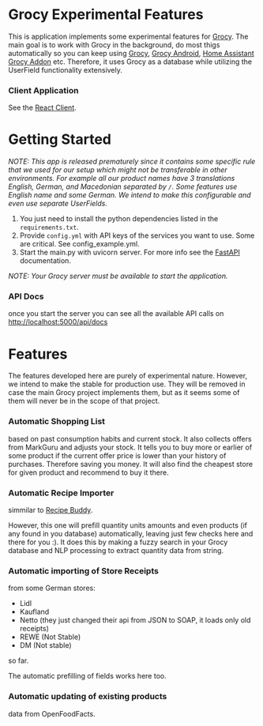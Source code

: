 # Grocy Experimental Features

This is application implements some experimental features for [Grocy](https://github.com/grocy/grocy).
The main goal is to work with Grocy in the background, do most thigs automatically so you can keep using 
[Grocy](https://github.com/grocy/grocy), [Grocy Android](https://github.com/patzly/grocy-android), 
[Home Assistant Grocy Addon](https://github.com/hassio-addons/addon-grocy) etc. Therefore, it uses Grocy
as a database while utilizing the UserField functionality extensively.

### Client Application
See the [React Client](https://github.com/klupp/grocy-experimental-features-client?tab=readme-ov-file).

# Getting Started
_NOTE: This app is released prematurely since it contains some specific rule that we used for our setup 
which might not be transferable in other environments. For example all our product names have 3 translations 
English, German, and Macedonian separated by ` / `. Some features use English name and some German. 
We intend to make this configurable and even use separate UserFields._

1. You just need to install the python dependencies listed in the `requirements.txt`.
2. Provide `config.yml` with API keys of the services you want to use. Some are critical. See config_example.yml.
3. Start the main.py with uvicorn server. For more info see the [FastAPI](https://fastapi.tiangolo.com/tutorial/first-steps/) documentation.

_NOTE: Your Grocy server must be available to start the application._

### API Docs
once you start the server you can see all the available API calls on [http://localhost:5000/api/docs](http://localhost:5000/api/docs)

# Features
The features developed here are purely of experimental nature. However, we intend to make the stable
for production use. They will be removed in case the main Grocy project implements them, but as it seems
some of them will never be in the scope of that project.

### Automatic Shopping List 
based on past consumption habits and current stock. It also collects offers from MarkGuru and adjusts your stock.
It tells you to buy more or earlier of some product if the current offer price is lower than your history of purchases.
Therefore saving you money. It will also find the cheapest store for given product and recommend to buy it there.

### Automatic Recipe Importer
simmilar to [Recipe Buddy](https://github.com/georgegebbett/recipe-buddy).

However, this one will prefill quantity units amounts and even products (if any found in you database) automatically, 
leaving just few checks here and there for you :). It does this by making a fuzzy search in your Grocy database and 
NLP processing to extract quantity data from string.

### Automatic importing of Store Receipts 
from some German stores: 
- Lidl
- Kaufland
- Netto (they just changed their api from JSON to SOAP, it loads only old receipts)
- REWE (Not Stable)
- DM (Not stable)

so far. 

The automatic prefilling of fields works here too. 

### Automatic updating of existing products
data from OpenFoodFacts.